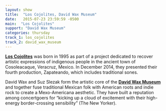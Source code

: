 ```yaml
---
layout: show
title:  "Los Cojolites, David Wax Museum"
date:   2015-07-23 23:59:59 -0500
main:  "Los Cojolites"
support: "David Wax Museum"
categories: thursday
track_1: los_cojolites
track_2: david_wax_museum
---
```


**[Los Cojolites](http://facebook.com/loscojolites "Los Cojolites")** was born in 1995 as part of a project dedicated to recover artistic expressions of indigenous people in the ancient town of Cosoleacaque, Veracruz, Mexico. In December 2014, they presented their fourth production, Zapateando, which includes traditional sones.

David Wax and Suz Slezak form the artistic core of the **[David Wax Museum](http://davidwaxmuseum.com "David Wax Museum")** and together fuse traditional Mexican folk with American roots and indie rock to create a Mexo-Americana aesthetic. They have built a reputation among concertgoers for “kicking up a cloud of excitement with their high-energy border-crossing sensibility” (The New Yorker).